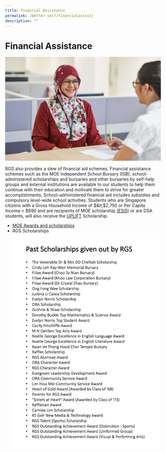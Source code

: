 ```yaml
---
title: Financial Assistance
permalink: /better-self/financialassist/
description: ""
---
```

# Financial Assistance

![](/images/general%20office.jpeg)

RGS also provides a slew of financial aid schemes. Financial assistance schemes such as the MOE Independent School Bursary (ISB), school-administered scholarships and bursaries and other bursaries by self-help groups and external institutions are available to our students to help them continue with their education and motivate them to strive for greater accomplishments. School-administered financial aid includes subsidies and compulsory level-wide school activities. Students who are Singapore citizens with a Gross Household Income of $&lt;$2,750 or Per Capita Income &lt; $690 and are recipients of MOE scholarship [(ESIS)](https://www.moe.gov.sg/financial-matters/awards-scholarships/edusave-scholarships-independent) or are DSA students, will also receive the [UPLIFT](https://www.moe.gov.sg/financial-matters/awards-scholarships/uplift-scholarships) Scholarship. 

* [MOE Awards and scholarships](https://www.moe.gov.sg/financial-matters/awards-scholarships)
* RGS Scholarships
![](/images/rgs%20scholarships.jpeg)